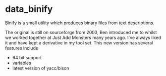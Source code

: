 # data_binify
Binify is a small utility which produces binary files from text descriptions.

The original is still on sourceforge from 2003, Ben introduced me to whilst we worked together at Just Add Monsters many years ago. I've always liked it and have kept a derivative in my tool set.
This new version has several features include
* 64 bit support
* variables
* latest version of yacc/bison

